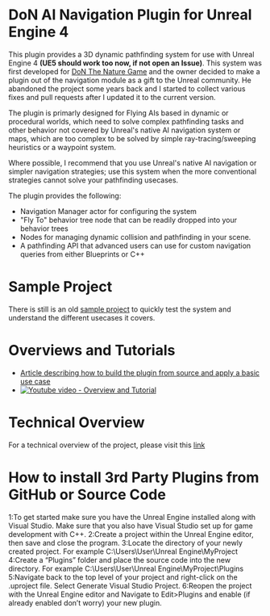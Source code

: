 # DoN AI Navigation Plugin for Unreal Engine 4
This plugin provides a 3D dynamic pathfinding system for use with Unreal Engine 4 **(UE5 should work too now, if not open an Issue)**. This system was first developed for [DoN The Nature Game](http://www.drunkonnectar.com/) and the owner decided to make a plugin out of the navigation module as a gift to the Unreal community. He abandoned the project some years back and I started to collect various fixes and pull requests after I updated it to the current version.

The plugin is primarly designed for Flying AIs based in dynamic or procedural worlds, which need to solve complex pathfinding tasks and other behavior not covered by Unreal's native AI navigation system or maps, which are too complex to be solved by simple ray-tracing/sweeping heuristics or a waypoint system.

Where possible, I recommend that you use Unreal's native AI navigation or simpler navigation strategies; use this system when the more conventional strategies cannot solve your pathfinding usecases.

The plugin provides the following:
* Navigation Manager actor for configuring the system
* "Fly To" behavior tree node that can be readily dropped into your behavior trees
* Nodes for managing dynamic collision and pathfinding in your scene.
* A pathfinding API that advanced users can use for custom navigation queries from either Blueprints or C++

# Sample Project
There is still is an old [sample project](http://www.drunkonnectar.com/3d-pathfinding-ue4/) to quickly test the system and understand the different usecases it covers.

# Overviews and Tutorials
* [Article describing how to build the plugin from source and apply a basic use case](https://medium.com/anti-clickbait-coalition/3d-pathfinding-in-unreal-engine-9b04f58ca50c?source=friends_link&sk=aeb7269c3c85841f87bb7ca99658c176)
* [![Youtube video - Overview and Tutorial](http://www.drunkonnectar.com/wp-content/uploads/2016/03/ThumbnailWithYoutubeIcon.jpg)](https://www.youtube.com/watch?v=6Tr_K551zvI)

# Technical Overview
For a technical overview of the project, please visit this [link](http://www.drunkonnectar.com/3d-pathfinding-ue4/#TechnicalOverview)


# How to install 3rd Party Plugins from GitHub or Source Code

1:To get started make sure you have the Unreal Engine installed along with Visual Studio. Make sure that you also have Visual Studio set up for game development with C++.
2:Create a project within the Unreal Engine editor, then save and close the program.
3:Locate the directory of your newly created project. For example C:\Users\User\Unreal Engine\MyProject
4:Create a “Plugins” folder and place the source code into the new directory. For example C:\Users\User\Unreal Engine\MyProject\Plugins
5:Navigate back to the top level of your project and right-click on the .uproject file. Select Generate Visual Studio Project.
6:Reopen the project with the Unreal Engine editor and Navigate to Edit>Plugins and enable (if already enabled don’t worry) your new plugin.
